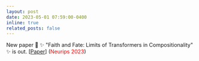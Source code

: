 ```yaml
---
layout: post
date: 2023-05-01 07:59:00-0400
inline: true
related_posts: false
---
```


New paper :mega: :sparkles: "Faith and Fate: Limits of Transformers in Compositionality" :sparkles: is out. [[Paper](https://arxiv.org/abs/2305.18654)]
  (<span style="color: red">Neurips 2023</span>)
